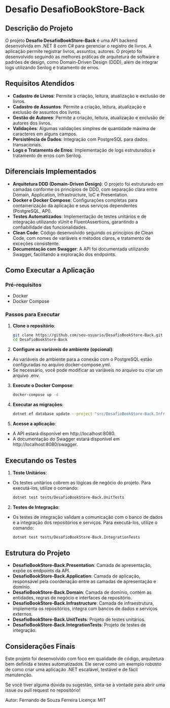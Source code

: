 # Desafio DesafioBookStore-Back

## Descrição do Projeto

O projeto **Desafio DesafioBookStore-Back** é uma API backend desenvolvida em .NET 8 com C# para gerenciar o registro de livros. A aplicação permite registrar livros, assuntos, autores. O projeto foi desenvolvido seguindo as melhores práticas de arquitetura de software e padrões de design, como Domain-Driven Design (DDD), além de integrar logs utilizando Serilog e tratamento de erros.

## Requisitos Atendidos

- **Cadastro de Livros**: Permite a criação, leitura, atualização e exclusão de livros.
- **Cadastro de Assuntos**: Permite a criação, leitura, atualização e exclusão de assuntos dos livros.
- **Gestão de Autores**: Permite a criação, leitura, atualização e exclusão de autores dos livros.
- **Validações**: Algumas validações simplres de quantidade máxima de caracteres em alguns campos.
- **Persistência de Dados**: Integração com PostgreSQL para dados transacionais.
- **Logs e Tratamento de Erros**: Implementação de logs estruturados e tratamento de erros com Serilog.

## Diferenciais Implementados

- **Arquitetura DDD (Domain-Driven Design)**: O projeto foi estruturado em camadas conforme os princípios de DDD, com separação clara entre Domain, Application, Infrastructure, IoC e Presentation.
- **Docker e Docker Compose**: Configurações completas para containerização da aplicação e seus serviços dependentes (PostgreSQL, API).
- **Testes Automatizados**: Implementação de testes unitários e de integração utilizando xUnit e FluentAssertions, garantindo a confiabilidade das funcionalidades.
- **Clean Code**: Código desenvolvido seguindo os princípios de Clean Code, com nomes de variáveis e métodos claros, e tratamento de exceções consistente.
- **Documentação com Swagger**: A API foi documentada utilizando Swagger, facilitando a exploração dos endpoints.

## Como Executar a Aplicação

### Pré-requisitos

- Docker
- Docker Compose

### Passos para Executar

1. **Clone o repositório**:
   ```bash
   git clone https://github.com/seu-usuario/DesafioBookStore-Back.git
   cd DesafioBookStore-Back

2. **Configure as variáveis de ambiente (opcional)**:

- As variáveis de ambiente para a conexão com o PostgreSQL estão configuradas no arquivo docker-compose.yml.
- Se necessário, você pode modificar as variáveis no arquivo ou criar um arquivo .env.

3. **Execute o Docker Compose**:
   ```bash
   docker-compose up -d

4. **Executar as migrações**:
   ```bash
   dotnet ef database update --project "src/DesafioBookStore-Back.Infrastructure" --startup-project "src/DesafioBookStore-Back.Presentation"

4. **Acesse a aplicação**:
- A API estará disponível em http://localhost:8080.
- A documentação do Swagger estará disponível em http://localhost:8080/swagger.

## Executando os Testes

1. **Teste Unitários**:

- Os testes unitários cobrem as lógicas de negócio do projeto. Para executá-los, utilize o comando:
   ```bash
   dotnet test tests/DesafioBookStore-Back.UnitTests

2. **Testes de Integração**:
- Os testes de integração validam a comunicação com o banco de dados e a integração dos repositórios e serviços. Para executá-los, utilize o comando:
   ```bash
   dotnet test tests/DesafioBookStore-Back.IntegrationTests

## Estrutura do Projeto
- **DesafioBookStore-Back.Presentation**: Camada de apresentação, expõe os endpoints da API.
- **DesafioBookStore-Back.Application**: Camada de aplicação, responsável pela coordenação entre as camadas de apresentação e domínio.
- **DesafioBookStore-Back.Domain**: Camada de domínio, contém as entidades, regras de negócio e interfaces de repositório.
- **DesafioBookStore-Back.Infrastructure**: Camada de infraestrutura, implementa os repositórios, integra com bancos de dados e serviços externos.
- **DesafioBookStore-Back.UnitTests**: Projeto de testes unitários.
- **DesafioBookStore-Back.IntegrationTests**: Projeto de testes de integração.

## Considerações Finais
Este projeto foi desenvolvido com foco em qualidade de código, arquitetura bem definida e testes automatizados. Ele serve como um exemplo robusto de como criar uma aplicação .NET escalável, testável e de fácil manutenção.

Se você tiver alguma dúvida ou sugestão, sinta-se à vontade para abrir uma issue ou pull request no repositório!

Autor: Fernando de Souza Ferreira
Licença: MIT